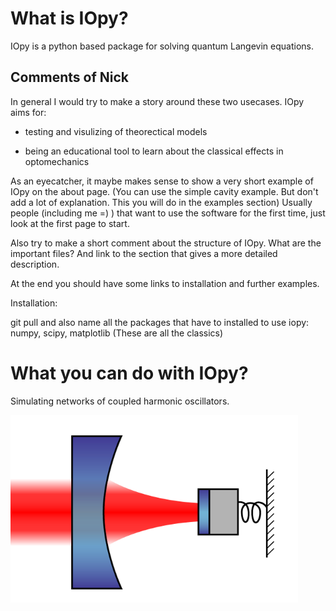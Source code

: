 # What is IOpy?
IOpy is a python based package for solving quantum Langevin equations. 


## Comments of Nick
In general I would try to make a story around these two usecases.
IOpy aims for:

* testing and visulizing of theorectical models 

* being an educational tool to learn about the classical effects in optomechanics 

As an eyecatcher, it maybe makes sense to show a very short example of IOpy on the about page. (You can use the simple cavity example. But don't add a lot of explanation. This you will do in the examples section)
Usually people (including me =) ) that want to use the software for the first time, just look at the first page to start.

Also try to make a short comment about the structure of IOpy. What are the important files? And link to the section that gives a more detailed description.

At the end you should have some links to installation and further examples.

Installation:

git pull
and also name all the packages that have to installed to use iopy:
numpy, scipy, matplotlib (These are all the classics)


# What you can do with IOpy?
Simulating networks of coupled harmonic oscillators.
<p align="left">
  <img width="460" height="300" src="\Cavity_Optomechanics.png">
</p>

